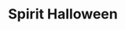 ---
title: "Spirit Halloween"
url: /lloydminster/spirit-halloween-70-avenue/
shop: department store
---